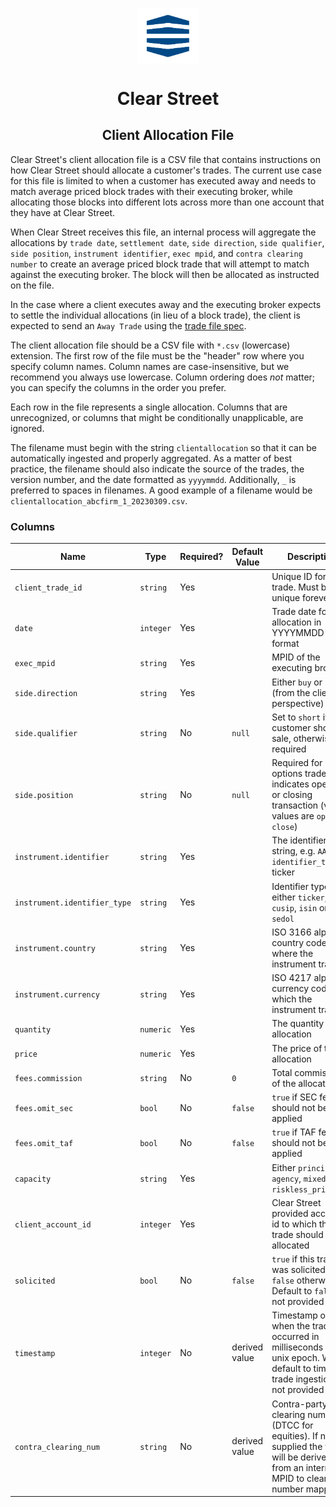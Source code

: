<div class="center">
<p align="center"><img src="assets/logo.png" align="center" width="20%" height="20%"></p>
  <h1 align="center">Clear Street</h1>
  <p align="center">
    <h2 align="center">
      Client Allocation File
    </h2>
  </p>
</div>

Clear Street's client allocation file is a CSV file that contains instructions on how Clear Street should allocate a customer's trades.  The current use case for this file is limited to when a customer has executed away and needs to match average priced block trades with their executing broker, while allocating those blocks into different lots across more than one account that they have at Clear Street.  

When Clear Street receives this file, an internal process will aggregate the allocations by `trade date`, `settlement date`, `side direction`, `side qualifier`, `side position`, `instrument identifier`,  `exec mpid`, and `contra clearing number` to create an average priced block trade that will attempt to match against the executing broker.  The block will then be allocated as instructed on the file.  

In the case where a client executes away and the executing broker expects to settle the individual allocations (in lieu of a block trade), the client is expected to send an `Away Trade` using the [trade file spec](https://github.com/clear-street/docs/blob/master/trade_file.md).

The client allocation file should be a CSV file with `*.csv` (lowercase) extension. The first row of the file must be the "header" row where you specify column names.  Column names are case-insensitive, but we recommend you always use lowercase.  Column ordering does *not* matter; you can specify the columns in the order you prefer.

Each row in the file represents a single allocation.  Columns that are unrecognized, or columns that might be conditionally unapplicable, are ignored. 

The filename must begin with the string `clientallocation` so that it can be automatically ingested and properly aggregated.   As a matter of best practice, the filename should also indicate the source of the trades, the version number, and the date formatted as `yyyymmdd`.  Additionally, `_` is preferred to spaces in filenames.  A good example of a filename would be `clientallocation_abcfirm_1_20230309.csv`.

### Columns

| Name       | Type  | Required? | Default Value | Description | Example | 
| -----------| ------|-------------|----------------------------------------- |----------------------------------------- |----------------------------------------- |
| `client_trade_id` | `string` | Yes | | Unique ID for this trade. Must be unique forever | `20230309trade1` |
| `date` | `integer` | Yes | | Trade date for the allocation in YYYYMMDD format | `20230309` |
| `exec_mpid` | `string` | Yes | | MPID of the executing broker | `CLST` |
| `side.direction` | `string` | Yes | | Either `buy` or `sell` (from the client’s perspective) | `buy` |
| `side.qualifier` | `string` | No| `null` | Set to `short` if customer short sale, otherwise not required | `short` |
| `side.position` | `string` | No| `null` | Required for options trades, indicates opening or closing transaction (valid values are `open` or `close`) | `open` |
| `instrument.identifier` | `string` | Yes | | The identifier string, e.g. `AAPL` if `identifier_type` is ticker | `AAPL` |
| `instrument.identifier_type` | `string` | Yes | | Identifier type, either `ticker`, `cusip`, `isin` or `sedol` | `ticker` |
| `instrument.country` | `string` | Yes | | ISO 3166 alpha-3 country code where the instrument trades | `USA` |
| `instrument.currency` | `string` | Yes | | ISO 4217 alpha-3 currency code in which the instrument trades | `USD` |
| `quantity` | `numeric` | Yes | | The quantity of the allocation | `1000` |
| `price` | `numeric` | Yes | | The price of the allocation | `150.35` |
| `fees.commission` | `string` | No | `0` | Total commission of the allocation | `100` |
| `fees.omit_sec` | `bool` | No| `false` | `true` if SEC fees should not be applied | `true` |
| `fees.omit_taf` | `bool` | No| `false` | `true` if TAF fees should not be applied | `true` |
| `capacity` | `string` | Yes| | Either `principal`, `agency`, `mixed`, or `riskless_principal` | `agency` |
| `client_account_id` | `integer` | Yes| | Clear Street provided account id to which the trade should be allocated | `123456` |
| `solicited` | `bool` | No| `false` | `true` if this trade was solicited, `false` otherwise. Default to `false` if not provided | `false` |
| `timestamp` | `integer` | No| derived value | Timestamp of when the trade occurred in milliseconds since unix epoch. Will default to time of trade ingestion if not provided | `1678394397000` |
| `contra_clearing_num` | `string` | No| derived value | Contra-party's clearing number (DTCC for equities). If not supplied the value will be derived from an internal MPID to clearing number mapping | `9132` |
